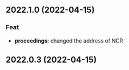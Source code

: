 ## 2022.1.0 (2022-04-15)

### Feat

- **proceedings**: changed the address of NCR

## 2022.0.3 (2022-04-15)
